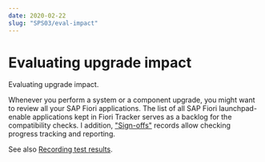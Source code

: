 ```yaml
---
date: 2020-02-22
slug: "SPS03/eval-impact"
---
```

# Evaluating upgrade impact

Evaluating upgrade impact.

<!-- more -->

Whenever you perform a system or a component upgrade, you might want to review all your SAP Fiori applications. The list of all SAP Fiori launchpad-enable applications kept in Fiori Tracker serves as a backlog for the compatibility checks. I addition, ["Sign-offs"](../../so/FPS01/main.md) records allow checking progress tracking and reporting.

See also [Recording test results](recording-test-results.md).


